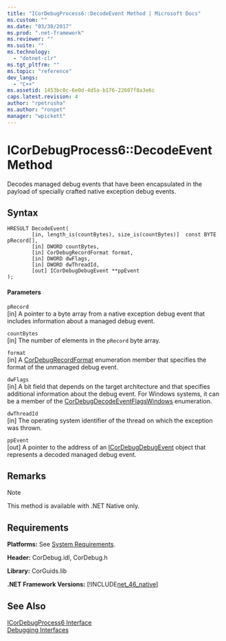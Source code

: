 ```yaml
---
title: "ICorDebugProcess6::DecodeEvent Method | Microsoft Docs"
ms.custom: ""
ms.date: "03/30/2017"
ms.prod: ".net-framework"
ms.reviewer: ""
ms.suite: ""
ms.technology: 
  - "dotnet-clr"
ms.tgt_pltfrm: ""
ms.topic: "reference"
dev_langs: 
  - "C++"
ms.assetid: 1453bc0c-6e0d-4d5a-b176-22607f8a3e6c
caps.latest.revision: 4
author: "rpetrusha"
ms.author: "ronpet"
manager: "wpickett"
---
```

# ICorDebugProcess6::DecodeEvent Method
Decodes managed debug events that have been encapsulated in the payload of specially crafted native exception debug events.  
  
## Syntax  
  
```  
HRESULT DecodeEvent(  
        [in, length_is(countBytes), size_is(countBytes)]  const BYTE pRecord[],  
        [in] DWORD countBytes,  
        [in] CorDebugRecordFormat format,  
        [in] DWORD dwFlags,   
        [in] DWORD dwThreadId,   
        [out] ICorDebugDebugEvent **ppEvent  
);  
```  
  
#### Parameters  
 `pRecord`  
 [in] A pointer to a byte array from a native exception debug event that includes information about a managed debug event.  
  
 `countBytes`  
 [in] The number of elements in the `pRecord` byte array.  
  
 `format`  
 [in] A [CorDebugRecordFormat](../../../../docs/framework/unmanaged-api/debugging/cordebugrecordformat-enumeration.md) enumeration member that specifies the format of the unmanaged debug event.  
  
 `dwFlags`  
 [in] A bit field that depends on the target architecture and that specifies additional information about the debug event. For Windows systems, it can be a member of the [CorDebugDecodeEventFlagsWindows](../../../../docs/framework/unmanaged-api/debugging/cordebugdecodeeventflagswindows-enumeration.md) enumeration.  
  
 `dwThreadId`  
 [in] The operating system identifier of the thread on which the exception was thrown.  
  
 `ppEvent`  
 [out] A pointer to the address of an [ICorDebugDebugEvent](../../../../docs/framework/unmanaged-api/debugging/icordebugdebugevent-interface.md) object that represents a decoded managed debug event.  
  
## Remarks  
  
> [!NOTE]
>  This method is available with .NET Native only.  
  
## Requirements  
 **Platforms:** See [System Requirements](../../../../docs/framework/get-started/system-requirements.md).  
  
 **Header:** CorDebug.idl, CorDebug.h  
  
 **Library:** CorGuids.lib  
  
 **.NET Framework Versions:** [!INCLUDE[net_46_native](../../../../includes/net-46-native-md.md)]  
  
## See Also  
 [ICorDebugProcess6 Interface](../../../../docs/framework/unmanaged-api/debugging/icordebugprocess6-interface.md)   
 [Debugging Interfaces](../../../../docs/framework/unmanaged-api/debugging/debugging-interfaces.md)
